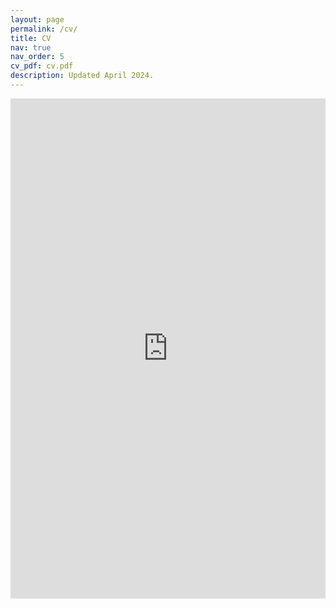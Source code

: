 ```yaml
---
layout: page
permalink: /cv/
title: CV
nav: true
nav_order: 5
cv_pdf: cv.pdf
description: Updated April 2024.
---
```


<iframe src="https://docs.google.com/viewer?url=https://marc-rigter.github.io/assets/pdf/cv.pdf&embedded=true" frameborder="0" height="800px" width="100%"></iframe>